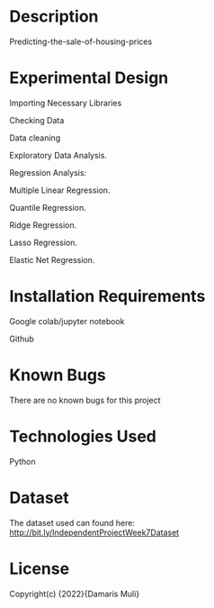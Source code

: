 # Description

Predicting-the-sale-of-housing-prices

# Experimental Design

Importing Necessary Libraries

Checking Data

Data cleaning

Exploratory Data Analysis.

Regression Analysis:

Multiple Linear Regression.

Quantile Regression.

Ridge Regression.

Lasso Regression.

Elastic Net Regression.



# Installation Requirements

Google colab/jupyter notebook

Github



# Known Bugs

There are no known bugs for this project


# Technologies Used

Python


# Dataset

The dataset used can found here: http://bit.ly/IndependentProjectWeek7Dataset


# License

Copyright(c) {2022}{Damaris Muli}

